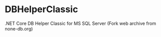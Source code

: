 # DBHelperClassic
.NET Core DB Helper Classic for MS SQL Server (Fork web archive from none-db.org)
